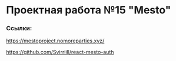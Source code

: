 # Проектная работа №15 "Mesto"

### Ссылки:

https://mestoproject.nomoreparties.xyz/

https://github.com/Svirriill/react-mesto-auth
